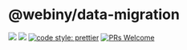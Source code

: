 # @webiny/data-migration

[![](https://img.shields.io/npm/dw/@webiny/data-migration.svg)](https://www.npmjs.com/package/@webiny/data-migration)
[![](https://img.shields.io/npm/v/@webiny/data-migration.svg)](https://www.npmjs.com/package/@webiny/data-migration)
[![code style: prettier](https://img.shields.io/badge/code_style-prettier-ff69b4.svg?style=flat-square)](https://github.com/prettier/prettier)
[![PRs Welcome](https://img.shields.io/badge/PRs-welcome-brightgreen.svg?style=flat-square)](http://makeapullrequest.com)
